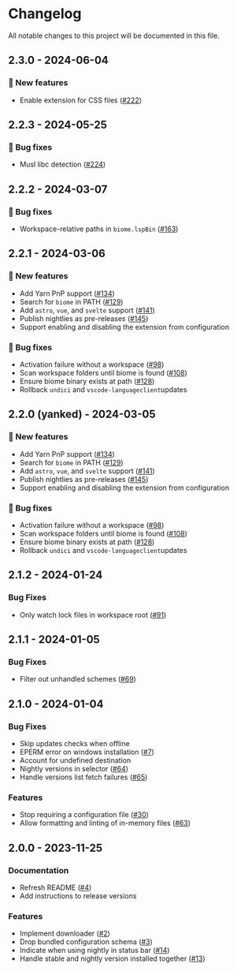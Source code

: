 # Changelog

All notable changes to this project will be documented in this file.

## 2.3.0 - 2024-06-04

### <!-- 0 -->:rocket: New features

-   Enable extension for CSS files
    ([#222](https://github.com/biomejs/biome-vscode/pull/222))

## 2.2.3 - 2024-05-25

### <!-- 1 -->:bug: Bug fixes

-   Musl libc detection
    ([#224](https://github.com/biomejs/biome-vscode/pull/224))

## 2.2.2 - 2024-03-07

### <!-- 1 -->:bug: Bug fixes

-   Workspace-relative paths in `biome.lspBin`
    ([#163](https://github.com/biomejs/biome-vscode/pull/163))

## 2.2.1 - 2024-03-06

### <!-- 0 -->:rocket: New features

-   Add Yarn PnP support
    ([#134](https://github.com/biomejs/biome-vscode/pull/134))
-   Search for `biome` in PATH
    ([#129](https://github.com/biomejs/biome-vscode/pull/129))
-   Add `astro`, `vue`, and `svelte` support
    ([#141](https://github.com/biomejs/biome-vscode/pull/141))
-   Publish nightlies as pre-releases
    ([#145](https://github.com/biomejs/biome-vscode/pull/145))
-   Support enabling and disabling the extension from configuration

### <!-- 1 -->:bug: Bug fixes

-   Activation failure without a workspace
    ([#98](https://github.com/biomejs/biome-vscode/pull/98))
-   Scan workspace folders until biome is found
    ([#108](https://github.com/biomejs/biome-vscode/pull/108))
-   Ensure biome binary exists at path
    ([#128](https://github.com/biomejs/biome-vscode/pull/128))
-   Rollback `undici` and `vscode-languageclient`updates

## 2.2.0 (yanked) - 2024-03-05

### <!-- 0 -->:rocket: New features

-   Add Yarn PnP support
    ([#134](https://github.com/biomejs/biome-vscode/pull/134))
-   Search for `biome` in PATH
    ([#129](https://github.com/biomejs/biome-vscode/pull/129))
-   Add `astro`, `vue`, and `svelte` support
    ([#141](https://github.com/biomejs/biome-vscode/pull/141))
-   Publish nightlies as pre-releases
    ([#145](https://github.com/biomejs/biome-vscode/pull/145))
-   Support enabling and disabling the extension from configuration

### <!-- 1 -->:bug: Bug fixes

-   Activation failure without a workspace
    ([#98](https://github.com/biomejs/biome-vscode/pull/98))
-   Scan workspace folders until biome is found
    ([#108](https://github.com/biomejs/biome-vscode/pull/108))
-   Ensure biome binary exists at path
    ([#128](https://github.com/biomejs/biome-vscode/pull/128))
-   Rollback `undici` and `vscode-languageclient`updates

## 2.1.2 - 2024-01-24

### Bug Fixes

-   Only watch lock files in workspace root
    ([#91](https://github.com/biomejs/biome-vscode/pull/91))

## 2.1.1 - 2024-01-05

### Bug Fixes

-   Filter out unhandled schemes
    ([#69](https://github.com/biomejs/biome-vscode/pull/69))

## 2.1.0 - 2024-01-04

### Bug Fixes

-   Skip updates checks when offline
-   EPERM error on windows installation
    ([#7](https://github.com/biomejs/biome-vscode/pull/7))
-   Account for undefined destination
-   Nightly versions in selector
    ([#64](https://github.com/biomejs/biome-vscode/pull/64))
-   Handle versions list fetch failures
    ([#65](https://github.com/biomejs/biome-vscode/pull/65))

### Features

-   Stop requiring a configuration file
    ([#30](https://github.com/biomejs/biome-vscode/pull/30))
-   Allow formatting and linting of in-memory files
    ([#63](https://github.com/biomejs/biome-vscode/pull/63))

## 2.0.0 - 2023-11-25

### Documentation

-   Refresh README ([#4](https://github.com/biomejs/biome-vscode/pull/4))
-   Add instructions to release versions

### Features

-   Implement downloader ([#2](https://github.com/biomejs/biome-vscode/pull/2))
-   Drop bundled configuration schema
    ([#3](https://github.com/biomejs/biome-vscode/pull/3))
-   Indicate when using nightly in status bar
    ([#14](https://github.com/biomejs/biome-vscode/pull/14))
-   Handle stable and nightly version installed together
    ([#13](https://github.com/biomejs/biome-vscode/pull/13))
